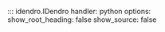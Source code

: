 
::: idendro.IDendro
    handler: python
    options:      
      show_root_heading: false
      show_source: false